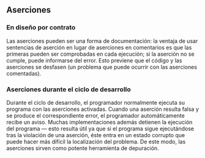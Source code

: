 ## Aserciones

### En diseño por contrato
Las aserciones pueden ser una forma de documentación: la ventaja de usar sentencias de aserción en lugar de aserciones en comentarios es que las primeras pueden ser comprobadas en cada ejecución; si la aserción no se cumple, puede informarse del error. Esto previene que el código y las aserciones se desfasen (un problema que puede ocurrir con las aserciones comentadas).

### Aserciones durante el ciclo de desarrollo
Durante el ciclo de desarrollo, el programador normalmente ejecuta su programa con las aserciones activadas. Cuando una aserción resulta falsa y se produce el correspondiente error, el programador automáticamente recibe un aviso. Muchas implementaciones además detienen la ejecución del programa — esto resulta útil ya que si el programa sigue ejecutándose tras la violación de una aserción, éste entra en un estado corrupto que puede hacer más difícil la localización del problema. De este modo, las aserciones sirven como potente herramienta de depuración.
